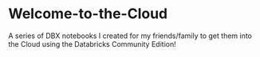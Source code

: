 # Welcome-to-the-Cloud
A series of DBX notebooks I created for my friends/family to get them into the Cloud using the Databricks Community Edition!
